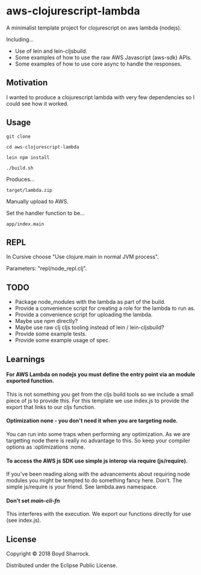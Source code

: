 # aws-clojurescript-lambda

A minimalist template project for clojurescript on aws lambda (nodejs).

Including...
- Use of lein and lein-cljsbuild.
- Some examples of how to use the raw AWS Javascript (aws-sdk) APIs.
- Some examples of how to use core async to handle the responses.

## Motivation

I wanted to produce a clojurescript lambda with very few dependencies so I could see how it worked. 

## Usage

```
git clone

cd aws-clojurescript-lambda

lein npm install

./build.sh
```

Produces... 

```
target/lambda.zip
```

Manually upload to AWS.

Set the handler function to be...

```
app/index.main
```

## REPL

In Cursive choose "Use clojure.main in normal JVM process".

Parameters: "repl/node_repl.clj".

## TODO

- Package node_modules with the lambda as part of the build.
- Provide a convenience script for creating a role for the lambda to run as.
- Provide a convenience script for uploading the lambda.
- Maybe use npm directly?
- Maybe use raw clj cljs tooling instead of lein / lein-cljsbuild?
- Provide some example tests.
- Provide some example usage of spec.

## Learnings

#### For AWS Lambda on nodejs you must define the entry point via an module exported function.

This is not something you get from the cljs build tools so we include a small piece of js to provide this. 
For this template we use index.js to provide the export that links to our cljs function.

#### Optimization none - you don't need it when you are targeting node.

You can run into some traps when performing any optimization. As we are targetting node there is 
really no advantage to this. So keep your compiler options as :optimizations :none.

#### To access the AWS js SDK use simple js interop via require (js/require).

If you've been reading along with the advancements about requiring node modules you might be tempted
to do something fancy here.  Don't. The simple js/require is your friend. See lambda.aws namespace.

#### Don't set *main-cli-fn* 

This interferes with the execution. We export our functions directly for use (see index.js).


## License

Copyright © 2018 Boyd Sharrock.

Distributed under the Eclipse Public License.
